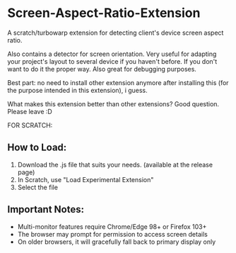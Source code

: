 # Screen-Aspect-Ratio-Extension
A scratch/turbowarp extension for detecting client's device screen aspect ratio.

Also contains a detector for screen orientation. Very useful for adapting your project's layout to several device if you haven't before. If you don't want to do it the proper way. Also great for debugging purposes.

Best part: no need to install other extension anymore after installing this (for the purpose intended in this extension), i guess.

What makes this extension better than other extensions? Good question. Please leave :D

FOR SCRATCH:
## How to Load:
1. Download the .js file that suits your needs. (available at the release page)
2. In Scratch, use "Load Experimental Extension"
3. Select the file

## Important Notes:
- Multi-monitor features require Chrome/Edge 98+ or Firefox 103+
- The browser may prompt for permission to access screen details
- On older browsers, it will gracefully fall back to primary display only
